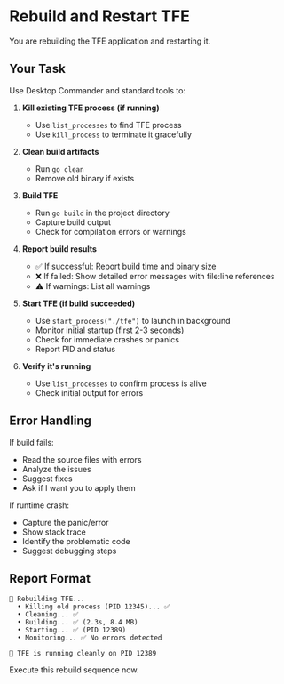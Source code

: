 # Rebuild and Restart TFE

You are rebuilding the TFE application and restarting it.

## Your Task

Use Desktop Commander and standard tools to:

1. **Kill existing TFE process (if running)**
   - Use `list_processes` to find TFE process
   - Use `kill_process` to terminate it gracefully

2. **Clean build artifacts**
   - Run `go clean`
   - Remove old binary if exists

3. **Build TFE**
   - Run `go build` in the project directory
   - Capture build output
   - Check for compilation errors or warnings

4. **Report build results**
   - ✅ If successful: Report build time and binary size
   - ❌ If failed: Show detailed error messages with file:line references
   - ⚠️ If warnings: List all warnings

5. **Start TFE (if build succeeded)**
   - Use `start_process("./tfe")` to launch in background
   - Monitor initial startup (first 2-3 seconds)
   - Check for immediate crashes or panics
   - Report PID and status

6. **Verify it's running**
   - Use `list_processes` to confirm process is alive
   - Check initial output for errors

## Error Handling

If build fails:
- Read the source files with errors
- Analyze the issues
- Suggest fixes
- Ask if I want you to apply them

If runtime crash:
- Capture the panic/error
- Show stack trace
- Identify the problematic code
- Suggest debugging steps

## Report Format

```
🔄 Rebuilding TFE...
  • Killing old process (PID 12345)... ✅
  • Cleaning... ✅
  • Building... ✅ (2.3s, 8.4 MB)
  • Starting... ✅ (PID 12389)
  • Monitoring... ✅ No errors detected

🎯 TFE is running cleanly on PID 12389
```

Execute this rebuild sequence now.
